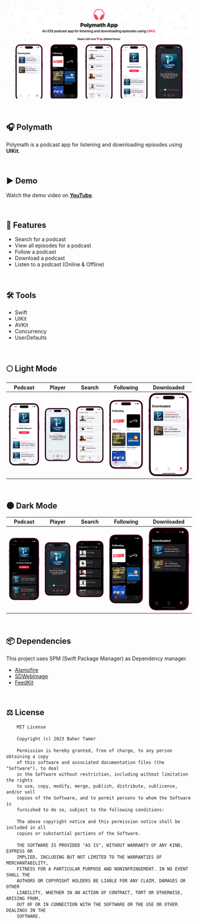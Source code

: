 ![Polymath GitHub Cover](Screenshots/Cover.jpg)

<br>

## 🎧 Polymath
Polymath is a podcast app for listening and downloading episodes using **UIKit**.

<br>

## ▶️ Demo
Watch the demo video on **[YouTube](https://youtu.be/ortKNhePaNI)**.

<br>

## 🌟 Features
- Search for a podcast
- View all episodes for a podcast
- Follow a podcast
- Download a podcast
- Listen to a podcast (Online & Offline)

<br>

## 🛠️ Tools
- Swift
- UIKit
- AVKit
- Concurrency
- UserDefaults

<br>

## 🌕 Light Mode
| **Podcast** | **Player** | **Search** | **Following** | **Downloaded** |
| ----------- | ---------- | ---------- | ------------- | -------------- |
| ![Podcast](Screenshots/Light/Podcast.png) | ![Player](Screenshots/Light/Player.png) | ![Search](Screenshots/Light/Search.png) | ![Following](Screenshots/Light/Following.png) | ![Downloaded](Screenshots/Light/Downloaded.png) |

<br>

## 🌑 Dark Mode
| **Podcast** | **Player** | **Search** | **Following** | **Downloaded** |
| ----------- | ---------- | ---------- | ------------- | -------------- |
| ![Podcast](Screenshots/Dark/Podcast.png) | ![Player](Screenshots/Dark/Player.png) | ![Search](Screenshots/Dark/Search.png) | ![Following](Screenshots/Dark/Following.png) | ![Downloaded](Screenshots/Dark/Downloaded.png) |

<br>

## 📦 Dependencies
This project uses SPM (Swift Package Manager) as Dependency manager.
- [Alamofire](https://github.com/Alamofire/Alamofire)
- [SDWebImage](https://github.com/SDWebImage/SDWebImage)
- [FeedKit](https://github.com/nmdias/FeedKit)

<br>

## ⚖️ License
```
    MIT License

    Copyright (c) 2023 Baher Tamer
    
    Permission is hereby granted, free of charge, to any person obtaining a copy
    of this software and associated documentation files (the "Software"), to deal
    in the Software without restriction, including without limitation the rights
    to use, copy, modify, merge, publish, distribute, sublicense, and/or sell
    copies of the Software, and to permit persons to whom the Software is
    furnished to do so, subject to the following conditions:
    
    The above copyright notice and this permission notice shall be included in all
    copies or substantial portions of the Software.
    
    THE SOFTWARE IS PROVIDED "AS IS", WITHOUT WARRANTY OF ANY KIND, EXPRESS OR
    IMPLIED, INCLUDING BUT NOT LIMITED TO THE WARRANTIES OF MERCHANTABILITY,
    FITNESS FOR A PARTICULAR PURPOSE AND NONINFRINGEMENT. IN NO EVENT SHALL THE
    AUTHORS OR COPYRIGHT HOLDERS BE LIABLE FOR ANY CLAIM, DAMAGES OR OTHER
    LIABILITY, WHETHER IN AN ACTION OF CONTRACT, TORT OR OTHERWISE, ARISING FROM,
    OUT OF OR IN CONNECTION WITH THE SOFTWARE OR THE USE OR OTHER DEALINGS IN THE
    SOFTWARE.
```
